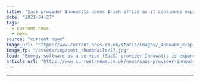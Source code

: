 ```yaml
---
title: "SaaS provider Innowatts opens Irish office as it continues expansion into Europe"
date: "2021-04-27"
tags: 
  - current news
  - news
source: "current news"
image_url: "https://www.current-news.co.uk/static/images/_400x400_crop_center-center/Cork-Ireland-credit-chumlee10-Flickr.jpg"
image_fp: "/assets/img/post_thumbnails/27.jpg"
lead: "Energy software-as-a-service (SaaS) provider Innowatts is expanding its European presence, with a new office set to open in Cork, Ireland."
article_url: "https://www.current-news.co.uk/news/saas-provider-innowatts-expands-into-europe-with-irish-office?utm_source=rss-feeds&utm_medium=rss&utm_campaign=rss"
---
```


---

